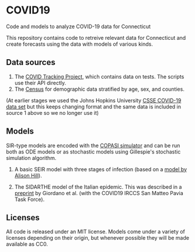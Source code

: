 # COVID19
Code and models to analyze COVID-19 data for Connecticut

This repository contains code to retreive relevant data for Connecticut and create 
forecasts using the data with models of various kinds.

## Data sources
1. The [COVID Tracking Project](https://covidtracking.com), which contains data on tests. The scripts use their API directly.
2. The [Census](https://www.census.gov/data/datasets.html) for demographic data stratified by age, sex, and counties.

(At earlier stages we used the Johns Hopkins University [CSSE COVID-19 data set](https://github.com/CSSEGISandData/COVID-19.git) but this keeps changing format and the same data is included in source 1 above so we no longer use it)

## Models
SIR-type models are encoded with the [COPASI simulator](http://copasi.org) and can be run both as ODE models or as stochastic models using Gillespie's stochastic simulation algorithm.

1. A basic SEIR model with three stages of infection (based on a [model by Alison Hill](https://alhill.shinyapps.io/COVID19seir/)). 

2. The SIDARTHE model of the Italian epidemic. This was described in a [preprint](https://arxiv.org/abs/2003.09861) by Giordano et al. (with the COVID19 IRCCS San Matteo Pavia Task Force).


## Licenses
All code is released under an MIT license. Models come under a variety of licenses depending on their origin, but whenever possible they will be made available as CC0.
